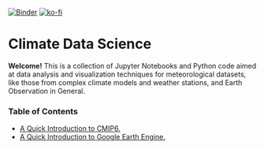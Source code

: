 [![Binder](https://mybinder.org/badge_logo.svg)](https://mybinder.org/v2/gh/willyhagi/climate-data-science/master)
[![ko-fi](https://www.ko-fi.com/img/githubbutton_sm.svg)](https://ko-fi.com/H2H21E5EB)

# Climate Data Science

**Welcome!** This is a collection of Jupyter Notebooks and Python code aimed at data analysis and visualization techniques for meteorological datasets, like those from complex climate models and weather stations, and Earth Observation in General.  


### Table of Contents 

* [A Quick Introduction to CMIP6.](https://towardsdatascience.com/a-quick-introduction-to-cmip6-e017127a49d3)
* [A Quick Introduction to Google Earth Engine.](https://towardsdatascience.com/a-quick-introduction-to-google-earth-engine-c6a608c5febe)
